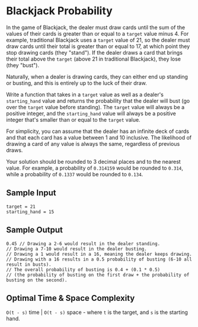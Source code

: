 # Blackjack Probability

In the game of Blackjack, the dealer must draw cards until the sum of the values of their cards is greater than or equal to a `target` value minus 4. For example, traditional Blackjack uses a `target` value of 21, so the dealer must draw cards until their total is greater than or equal to 17, at which point they stop drawing cards (they "stand"). If the dealer draws a card that brings their total above the `target` (above 21 in traditional Blackjack), they lose (they "bust").

Naturally, when a dealer is drawing cards, they can either end up standing or busting, and this is entirely up to the luck of their draw.

Write a function that takes in a `target` value as well as a dealer's `starting_hand` value and returns the probability that the dealer will bust (go over the `target` value before standing). The `target` value will always be a positive integer, and the `starting_hand` value will always be a positive integer that's smaller than or equal to the `target` value.

For simplicity, you can assume that the dealer has an infinite deck of cards and that each card has a value between 1 and 10 inclusive. The likelihood of drawing a card of any value is always the same, regardless of previous draws.

Your solution should be rounded to 3 decimal places and to the nearest value. For example, a probability of `0.314159` would be rounded to `0.314`, while a probability of `0.1337` would be rounded to `0.134`.

## Sample Input

```plaintext
target = 21
starting_hand = 15
```

## Sample Output

```plaintext
0.45 // Drawing a 2-6 would result in the dealer standing.
// Drawing a 7-10 would result in the dealer busting.
// Drawing a 1 would result in a 16, meaning the dealer keeps drawing.
// Drawing with a 16 results in a 0.5 probability of busting (6-10 all result in busts).
// The overall probability of busting is 0.4 + (0.1 * 0.5)
// (the probability of busting on the first draw + the probability of busting on the second).
```

## Optimal Time & Space Complexity

`O(t - s)` time | `O(t - s)` space - where `t` is the target, and `s` is the starting hand.

